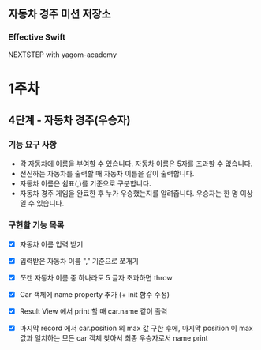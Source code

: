 ## 자동차 경주 미션 저장소
### Effective Swift
NEXTSTEP with yagom-academy



# 1주차

## 4단계 - 자동차 경주(우승자)

### 기능 요구 사항

- 각 자동차에 이름을 부여할 수 있습니다. 자동차 이름은 5자를 초과할 수 없습니다.
- 전진하는 자동차를 출력할 때 자동차 이름을 같이 출력합니다.
- 자동차 이름은 쉼표(,)를 기준으로 구분합니다.
- 자동차 경주 게임을 완료한 후 누가 우승했는지를 알려줍니다. 우승자는 한 명 이상일 수 있습니다.

### 구현할 기능 목록

- [x] 자동차 이름 입력 받기
- [x] 입력받은 자동차 이름 "," 기준으로 쪼개기
- [x] 쪼갠 자동차 이름 중 하나라도 5 글자 초과하면 throw
- [x] Car 객체에 name property 추가 (+ init 함수 수정)
- [x] Result View 에서 print 할 때 car.name 같이 출력
- [x] 마지막 record 에서 car.position 의 max 값 구한 후에, 마지막 position 이 max 값과 일치하는 모든 car 객체 찾아서 최종 우승자로서 name print

